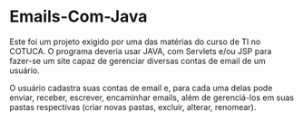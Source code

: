 # Emails-Com-Java
Este foi um projeto exigido por uma das matérias do curso de TI no COTUCA.
O programa deveria usar JAVA, com Servlets e/ou JSP para fazer-se um site capaz de gerenciar diversas contas
de email de um usuário.

O usuário cadastra suas contas de email e, para cada uma delas pode enviar, receber, escrever, encaminhar emails, além de gerenciá-los em suas pastas respectivas (criar novas pastas, excluir, alterar, renomear).
